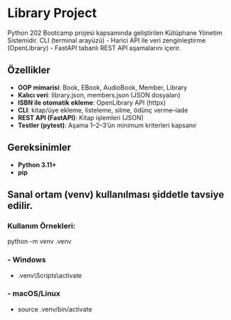 # Library Project
Python 202 Bootcamp projesi kapsamında geliştirilen Kütüphane Yönetim Sistemidir.
CLI (terminal arayüzü) - Harici API ile veri zenginleştirme (OpenLibrary) - FastAPI tabanlı REST API aşamalarını içerir.

## Özellikler
- **OOP mimarisi**: Book, EBook, AudioBook, Member, Library
- **Kalıcı veri**: library.json, members.json (JSON dosyaları)
- **ISBN ile otomatik ekleme**: OpenLibrary API (httpx)
- **CLI**: kitap/üye ekleme, listeleme, silme, ödünç verme–iade
- **REST API (FastAPI)**: Kitap işlemleri (JSON)
- **Testler (pytest)**: Aşama 1–2–3’ün minimum kriterleri kapsanır

## Gereksinimler

- **Python 3.11+**
- **pip**

## Sanal ortam (venv) kullanılması şiddetle tavsiye edilir.
### **Kullanım Örnekleri:**
python -m venv .venv
### - Windows
- .venv\Scripts\activate
### - macOS/Linux
- source .venv/bin/activate

